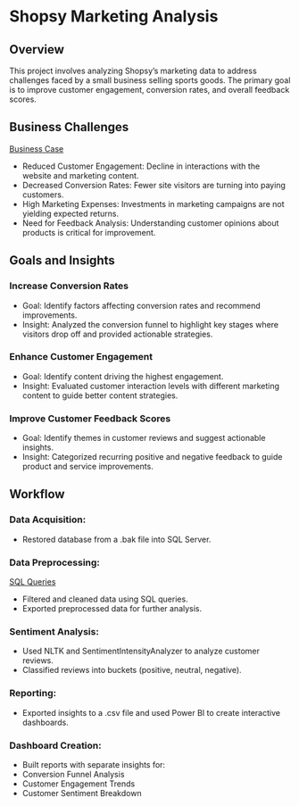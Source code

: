 # Shopsy Marketing Analysis
## Overview
This project involves analyzing Shopsy’s marketing data to address challenges faced by a small business selling sports goods. The primary goal is to improve customer engagement, conversion rates, and overall feedback scores.
## Business Challenges 
[Business Case](https://github.com/nikhil1209ui/Marketing-Analysis-sentiment-classification-/blob/main/Business%20Case.pptx)
- Reduced Customer Engagement: Decline in interactions with the website and marketing content.
- Decreased Conversion Rates: Fewer site visitors are turning into paying customers.
- High Marketing Expenses: Investments in marketing campaigns are not yielding expected returns.
- Need for Feedback Analysis: Understanding customer opinions about products is critical for improvement.
## Goals and Insights
### Increase Conversion Rates
- Goal: Identify factors affecting conversion rates and recommend improvements.
- Insight: Analyzed the conversion funnel to highlight key stages where visitors drop off and provided actionable 
  strategies.
### Enhance Customer Engagement
- Goal: Identify content driving the highest engagement.
- Insight: Evaluated customer interaction levels with different marketing content to guide better content 
  strategies.
### Improve Customer Feedback Scores
- Goal: Identify themes in customer reviews and suggest actionable insights.
- Insight: Categorized recurring positive and negative feedback to guide product and service improvements.
## Workflow
### Data Acquisition: 
- Restored database from a .bak file into SQL Server.
### Data Preprocessing:
[SQL Queries]()
- Filtered and cleaned data using SQL queries.
- Exported preprocessed data for further analysis.
### Sentiment Analysis:
- Used NLTK and SentimentIntensityAnalyzer to analyze customer reviews.
- Classified reviews into buckets (positive, neutral, negative).
### Reporting:
- Exported insights to a .csv file and used Power BI to create interactive dashboards.
### Dashboard Creation:
- Built reports with separate insights for:
- Conversion Funnel Analysis
- Customer Engagement Trends
- Customer Sentiment Breakdown
